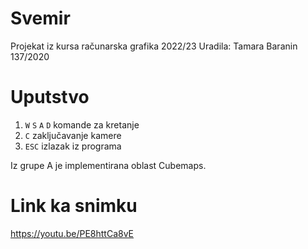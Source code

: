 # Svemir
Projekat iz kursa računarska grafika 2022/23
Uradila: Tamara Baranin 137/2020

# Uputstvo
1. `W` `S` `A` `D` komande za kretanje
2. `C` zaključavanje kamere
3. `ESC` izlazak iz programa

Iz grupe A je implementirana oblast Cubemaps.

# Link ka snimku
https://youtu.be/PE8httCa8vE
